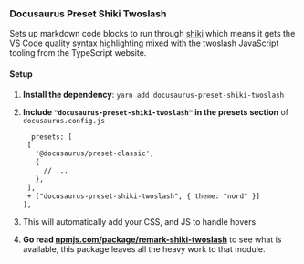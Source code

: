 ### Docusaurus Preset Shiki Twoslash

Sets up markdown code blocks to run through [shiki](https://shiki.matsu.io) which means it gets the VS Code quality
syntax highlighting mixed with the twoslash JavaScript tooling from the TypeScript website.

#### Setup

1. **Install the dependency**: `yarn add docusaurus-preset-shiki-twoslash`
1. **Include `"docusaurus-preset-shiki-twoslash"` in the presets section** of `docusaurus.config.js`

   ```diff
     presets: [
    [
      '@docusaurus/preset-classic',
      {
        // ...
      },
    ],
    + ["docusaurus-preset-shiki-twoslash", { theme: "nord" }]
   ],

   ```

1. This will automatically add your CSS, and JS to handle hovers
1. **Go read [npmjs.com/package/remark-shiki-twoslash](https://www.npmjs.com/package/remark-shiki-twoslash)** to see what is available, this package leaves all the heavy work to that module.
